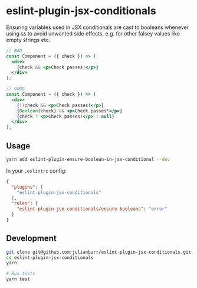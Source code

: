 # eslint-plugin-jsx-conditionals

Ensuring variables used in JSX conditionals are cast to booleans whenever using `&&` to avoid unwanted side effects, e.g. for other falsey values like empty strings etc.

```jsx
// BAD
const Component = ({ check }) => (
  <div>
    {check && <p>Check passes!</p>}
  </div>
);

// GOOD
const Component = ({ check }) => (
  <div>
    {!!check && <p>Check passes!</p>}
    {Boolean(check) && <p>Check passes!</p>}
    {check ? <p>Check passes!</p> : null}
  </div>
);
```

## Usage

```bash
yarn add eslint-plugin-ensure-boolean-in-jsx-conditional --dev
```

In your `.eslintrc` config:
```json
{
  "plugins": [
    "eslint-plugin-jsx-conditionals"
  ],
  "rules": {
    "eslint-plugin-jsx-conditionals/ensure-booleans": "error"
  }
}
```


## Development

```bash
git clone git@github.com:julianburr/eslint-plugin-jsx-conditionals.git
cd eslint-plugin-jsx-conditionals
yarn

# Run tests
yarn test
```
